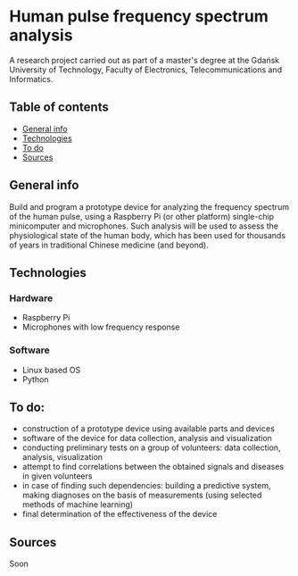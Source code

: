 # Human pulse frequency spectrum analysis
A research project carried out as part of a master's degree at the Gdańsk University of Technology, Faculty of Electronics, Telecommunications and Informatics.

## Table of contents
* [General info](#general-info)
* [Technologies](#technologies)
* [To do](#to-do)
* [Sources](#sources)

## General info
Build and program a prototype device for analyzing the frequency spectrum of the human pulse, using a Raspberry Pi (or other platform) single-chip minicomputer and microphones. Such analysis will be used to assess the physiological state of the human body, which has been used for thousands of years in traditional Chinese medicine (and beyond).
	
## Technologies

### Hardware

* Raspberry Pi
* Microphones with low frequency response

### Software

* Linux based OS
* Python
 
## To do:

- construction of a prototype device using available parts and devices
- software of the device for data collection, analysis and visualization
- conducting preliminary tests on a group of volunteers: data collection, analysis, visualization
- attempt to find correlations between the obtained signals and diseases in given volunteers
- in case of finding such dependencies: building a predictive system, making diagnoses on the basis of measurements (using selected methods of machine learning)
- final determination of the effectiveness of the device

## Sources
Soon
